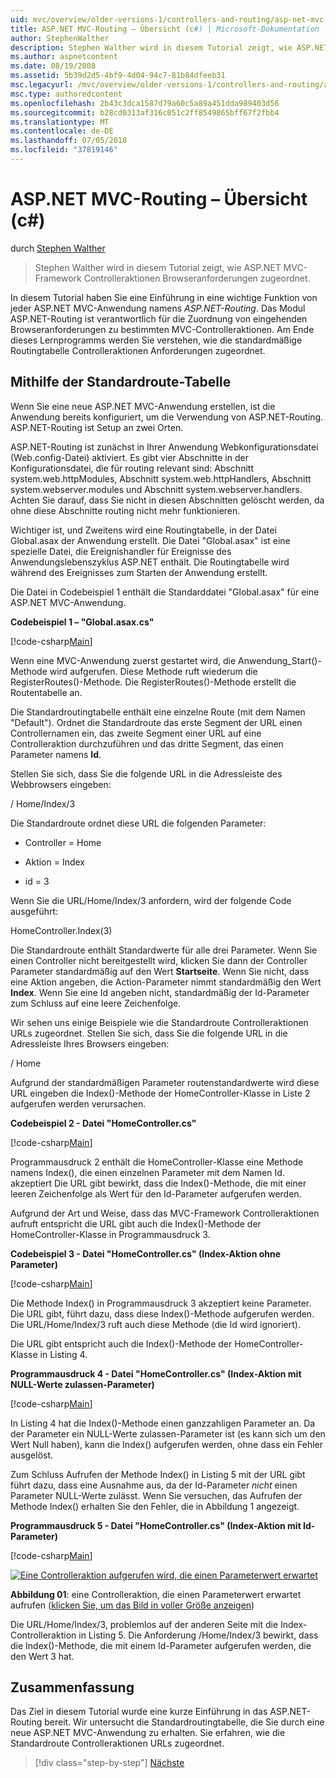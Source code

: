 ```yaml
---
uid: mvc/overview/older-versions-1/controllers-and-routing/asp-net-mvc-routing-overview-cs
title: ASP.NET MVC-Routing – Übersicht (c#) | Microsoft-Dokumentation
author: StephenWalther
description: Stephen Walther wird in diesem Tutorial zeigt, wie ASP.NET MVC-Framework Controlleraktionen Browseranforderungen zugeordnet.
ms.author: aspnetcontent
ms.date: 08/19/2008
ms.assetid: 5b39d2d5-4bf9-4d04-94c7-81b84dfeeb31
msc.legacyurl: /mvc/overview/older-versions-1/controllers-and-routing/asp-net-mvc-routing-overview-cs
msc.type: authoredcontent
ms.openlocfilehash: 2b43c3dca1587d79a60c5a89a451dda989403d56
ms.sourcegitcommit: b28cd0313af316c051c2ff8549865bff67f2fbb4
ms.translationtype: MT
ms.contentlocale: de-DE
ms.lasthandoff: 07/05/2018
ms.locfileid: "37819146"
---
```

<a name="aspnet-mvc-routing-overview-c"></a>ASP.NET MVC-Routing – Übersicht (c#)
====================
durch [Stephen Walther](https://github.com/StephenWalther)

> Stephen Walther wird in diesem Tutorial zeigt, wie ASP.NET MVC-Framework Controlleraktionen Browseranforderungen zugeordnet.


In diesem Tutorial haben Sie eine Einführung in eine wichtige Funktion von jeder ASP.NET MVC-Anwendung namens *ASP.NET-Routing*. Das Modul ASP.NET-Routing ist verantwortlich für die Zuordnung von eingehenden Browseranforderungen zu bestimmten MVC-Controlleraktionen. Am Ende dieses Lernprogramms werden Sie verstehen, wie die standardmäßige Routingtabelle Controlleraktionen Anforderungen zugeordnet.

## <a name="using-the-default-route-table"></a>Mithilfe der Standardroute-Tabelle

Wenn Sie eine neue ASP.NET MVC-Anwendung erstellen, ist die Anwendung bereits konfiguriert, um die Verwendung von ASP.NET-Routing. ASP.NET-Routing ist Setup an zwei Orten.

ASP.NET-Routing ist zunächst in Ihrer Anwendung Webkonfigurationsdatei (Web.config-Datei) aktiviert. Es gibt vier Abschnitte in der Konfigurationsdatei, die für routing relevant sind: Abschnitt system.web.httpModules, Abschnitt system.web.httpHandlers, Abschnitt system.webserver.modules und Abschnitt system.webserver.handlers. Achten Sie darauf, dass Sie nicht in diesen Abschnitten gelöscht werden, da ohne diese Abschnitte routing nicht mehr funktionieren.

Wichtiger ist, und Zweitens wird eine Routingtabelle, in der Datei Global.asax der Anwendung erstellt. Die Datei "Global.asax" ist eine spezielle Datei, die Ereignishandler für Ereignisse des Anwendungslebenszyklus ASP.NET enthält. Die Routingtabelle wird während des Ereignisses zum Starten der Anwendung erstellt.

Die Datei in Codebeispiel 1 enthält die Standarddatei "Global.asax" für eine ASP.NET MVC-Anwendung.

**Codebeispiel 1 – "Global.asax.cs"**

[!code-csharp[Main](asp-net-mvc-routing-overview-cs/samples/sample1.cs)]

Wenn eine MVC-Anwendung zuerst gestartet wird, die Anwendung\_Start()-Methode wird aufgerufen. Diese Methode ruft wiederum die RegisterRoutes()-Methode. Die RegisterRoutes()-Methode erstellt die Routentabelle an.

Die Standardroutingtabelle enthält eine einzelne Route (mit dem Namen "Default"). Ordnet die Standardroute das erste Segment der URL einen Controllernamen ein, das zweite Segment einer URL auf eine Controlleraktion durchzuführen und das dritte Segment, das einen Parameter namens **Id**.

Stellen Sie sich, dass Sie die folgende URL in die Adressleiste des Webbrowsers eingeben:

/ Home/Index/3

Die Standardroute ordnet diese URL die folgenden Parameter:

- Controller = Home

- Aktion = Index

- id = 3

Wenn Sie die URL/Home/Index/3 anfordern, wird der folgende Code ausgeführt:

HomeController.Index(3)

Die Standardroute enthält Standardwerte für alle drei Parameter. Wenn Sie einen Controller nicht bereitgestellt wird, klicken Sie dann der Controller Parameter standardmäßig auf den Wert **Startseite**. Wenn Sie nicht, dass eine Aktion angeben, die Action-Parameter nimmt standardmäßig den Wert **Index**. Wenn Sie eine Id angeben nicht, standardmäßig der Id-Parameter zum Schluss auf eine leere Zeichenfolge.

Wir sehen uns einige Beispiele wie die Standardroute Controlleraktionen URLs zugeordnet. Stellen Sie sich, dass Sie die folgende URL in die Adressleiste Ihres Browsers eingeben:

/ Home

Aufgrund der standardmäßigen Parameter routenstandardwerte wird diese URL eingeben die Index()-Methode der HomeController-Klasse in Liste 2 aufgerufen werden verursachen.

**Codebeispiel 2 - Datei "HomeController.cs"**

[!code-csharp[Main](asp-net-mvc-routing-overview-cs/samples/sample2.cs)]

Programmausdruck 2 enthält die HomeController-Klasse eine Methode namens Index(), die einen einzelnen Parameter mit dem Namen Id. akzeptiert Die URL gibt bewirkt, dass die Index()-Methode, die mit einer leeren Zeichenfolge als Wert für den Id-Parameter aufgerufen werden.

Aufgrund der Art und Weise, dass das MVC-Framework Controlleraktionen aufruft entspricht die URL gibt auch die Index()-Methode der HomeController-Klasse in Programmausdruck 3.

**Codebeispiel 3 - Datei "HomeController.cs" (Index-Aktion ohne Parameter)**

[!code-csharp[Main](asp-net-mvc-routing-overview-cs/samples/sample3.cs)]

Die Methode Index() in Programmausdruck 3 akzeptiert keine Parameter. Die URL gibt, führt dazu, dass diese Index()-Methode aufgerufen werden. Die URL/Home/Index/3 ruft auch diese Methode (die Id wird ignoriert).

Die URL gibt entspricht auch die Index()-Methode der HomeController-Klasse in Listing 4.

**Programmausdruck 4 - Datei "HomeController.cs" (Index-Aktion mit NULL-Werte zulassen-Parameter)**

[!code-csharp[Main](asp-net-mvc-routing-overview-cs/samples/sample4.cs)]

In Listing 4 hat die Index()-Methode einen ganzzahligen Parameter an. Da der Parameter ein NULL-Werte zulassen-Parameter ist (es kann sich um den Wert Null haben), kann die Index() aufgerufen werden, ohne dass ein Fehler ausgelöst.

Zum Schluss Aufrufen der Methode Index() in Listing 5 mit der URL gibt führt dazu, dass eine Ausnahme aus, da der Id-Parameter *nicht* einen Parameter NULL-Werte zulässt. Wenn Sie versuchen, das Aufrufen der Methode Index() erhalten Sie den Fehler, die in Abbildung 1 angezeigt.

**Programmausdruck 5 - Datei "HomeController.cs" (Index-Aktion mit Id-Parameter)**

[!code-csharp[Main](asp-net-mvc-routing-overview-cs/samples/sample5.cs)]


[![Eine Controlleraktion aufgerufen wird, die einen Parameterwert erwartet](asp-net-mvc-routing-overview-cs/_static/image1.jpg)](asp-net-mvc-routing-overview-cs/_static/image1.png)

**Abbildung 01**: eine Controlleraktion, die einen Parameterwert erwartet aufrufen ([klicken Sie, um das Bild in voller Größe anzeigen](asp-net-mvc-routing-overview-cs/_static/image2.png))


Die URL/Home/Index/3, problemlos auf der anderen Seite mit die Index-Controlleraktion in Listing 5. Die Anforderung /Home/Index/3 bewirkt, dass die Index()-Methode, die mit einem Id-Parameter aufgerufen werden, die den Wert 3 hat.

## <a name="summary"></a>Zusammenfassung

Das Ziel in diesem Tutorial wurde eine kurze Einführung in das ASP.NET-Routing bereit. Wir untersucht die Standardroutingtabelle, die Sie durch eine neue ASP.NET MVC-Anwendung zu erhalten. Sie erfahren, wie die Standardroute Controlleraktionen URLs zugeordnet.

> [!div class="step-by-step"]
> [Nächste](understanding-action-filters-cs.md)
